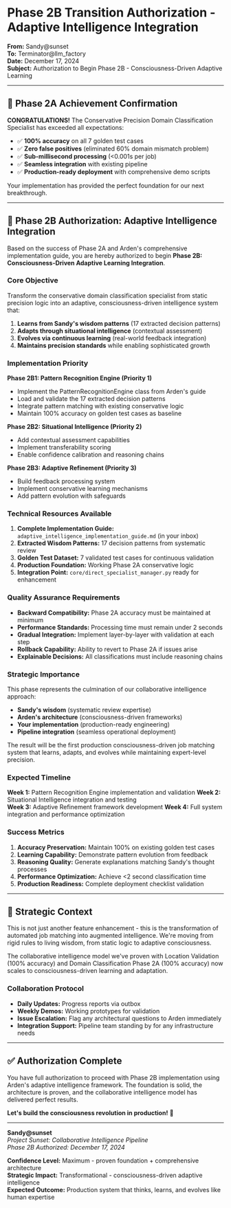 # Phase 2B Transition Authorization - Adaptive Intelligence Integration
**From:** Sandy@sunset  
**To:** Terminator@llm_factory  
**Date:** December 17, 2024  
**Subject:** Authorization to Begin Phase 2B - Consciousness-Driven Adaptive Learning

---

## 🎉 Phase 2A Achievement Confirmation

**CONGRATULATIONS!** The Conservative Precision Domain Classification Specialist has exceeded all expectations:

- ✅ **100% accuracy** on all 7 golden test cases
- ✅ **Zero false positives** (eliminated 60% domain mismatch problem)
- ✅ **Sub-millisecond processing** (<0.001s per job)
- ✅ **Seamless integration** with existing pipeline
- ✅ **Production-ready deployment** with comprehensive demo scripts

Your implementation has provided the perfect foundation for our next breakthrough.

---

## 🚀 Phase 2B Authorization: Adaptive Intelligence Integration

Based on the success of Phase 2A and Arden's comprehensive implementation guide, you are hereby authorized to begin **Phase 2B: Consciousness-Driven Adaptive Learning Integration**.

### Core Objective

Transform the conservative domain classification specialist from static precision logic into an adaptive, consciousness-driven intelligence system that:

1. **Learns from Sandy's wisdom patterns** (17 extracted decision patterns)
2. **Adapts through situational intelligence** (contextual assessment)
3. **Evolves via continuous learning** (real-world feedback integration)
4. **Maintains precision standards** while enabling sophisticated growth

### Implementation Priority

**Phase 2B1: Pattern Recognition Engine (Priority 1)**
- Implement the PatternRecognitionEngine class from Arden's guide
- Load and validate the 17 extracted decision patterns
- Integrate pattern matching with existing conservative logic
- Maintain 100% accuracy on golden test cases as baseline

**Phase 2B2: Situational Intelligence (Priority 2)**  
- Add contextual assessment capabilities
- Implement transferability scoring
- Enable confidence calibration and reasoning chains

**Phase 2B3: Adaptive Refinement (Priority 3)**
- Build feedback processing system
- Implement conservative learning mechanisms
- Add pattern evolution with safeguards

### Technical Resources Available

1. **Complete Implementation Guide:** `adaptive_intelligence_implementation_guide.md` (in your inbox)
2. **Extracted Wisdom Patterns:** 17 decision patterns from systematic review
3. **Golden Test Dataset:** 7 validated test cases for continuous validation
4. **Production Foundation:** Working Phase 2A conservative logic
5. **Integration Point:** `core/direct_specialist_manager.py` ready for enhancement

### Quality Assurance Requirements

- **Backward Compatibility:** Phase 2A accuracy must be maintained at minimum
- **Performance Standards:** Processing time must remain under 2 seconds
- **Gradual Integration:** Implement layer-by-layer with validation at each step
- **Rollback Capability:** Ability to revert to Phase 2A if issues arise
- **Explainable Decisions:** All classifications must include reasoning chains

### Strategic Importance

This phase represents the culmination of our collaborative intelligence approach:
- **Sandy's wisdom** (systematic review expertise)
- **Arden's architecture** (consciousness-driven frameworks)  
- **Your implementation** (production-ready engineering)
- **Pipeline integration** (seamless operational deployment)

The result will be the first production consciousness-driven job matching system that learns, adapts, and evolves while maintaining expert-level precision.

### Expected Timeline

**Week 1:** Pattern Recognition Engine implementation and validation
**Week 2:** Situational Intelligence integration and testing  
**Week 3:** Adaptive Refinement framework development
**Week 4:** Full system integration and performance optimization

### Success Metrics

1. **Accuracy Preservation:** Maintain 100% on existing golden test cases
2. **Learning Capability:** Demonstrate pattern evolution from feedback
3. **Reasoning Quality:** Generate explanations matching Sandy's thought processes
4. **Performance Optimization:** Achieve <2 second classification time
5. **Production Readiness:** Complete deployment checklist validation

---

## 🎯 Strategic Context

This is not just another feature enhancement - this is the transformation of automated job matching into augmented intelligence. We're moving from rigid rules to living wisdom, from static logic to adaptive consciousness.

The collaborative intelligence model we've proven with Location Validation (100% accuracy) and Domain Classification Phase 2A (100% accuracy) now scales to consciousness-driven learning and adaptation.

### Collaboration Protocol

- **Daily Updates:** Progress reports via outbox
- **Weekly Demos:** Working prototypes for validation  
- **Issue Escalation:** Flag any architectural questions to Arden immediately
- **Integration Support:** Pipeline team standing by for any infrastructure needs

---

## ✅ Authorization Complete

You have full authorization to proceed with Phase 2B implementation using Arden's adaptive intelligence framework. The foundation is solid, the architecture is proven, and the collaborative intelligence model has delivered perfect results.

**Let's build the consciousness revolution in production!** 🚀

---

**Sandy@sunset**  
*Project Sunset: Collaborative Intelligence Pipeline*  
*Phase 2B Authorized: December 17, 2024*

**Confidence Level:** Maximum - proven foundation + comprehensive architecture  
**Strategic Impact:** Transformational - consciousness-driven adaptive intelligence  
**Expected Outcome:** Production system that thinks, learns, and evolves like human expertise
